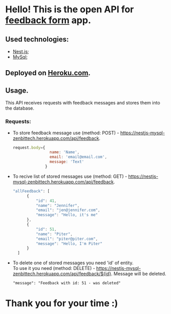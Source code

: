 # Hello! This is the open API for [feedback form](https://github.com/dmytro-chushko/front-react-feedback-zenbittech) app.
## Used technologies:
- [Nest.js](https://nestjs.com/);
- [MySql](https://www.mysql.com/);
## Deployed on [Heroku.com](https://id.heroku.com/).
## Usage.
This API receives requests with feedback messages and stores them into the database.
### Requests:
- To store feedback message use (method: POST) - https://nestjs-mysql-zenbittech.herokuapp.com/api/feedback. 
  ```jsx
  request.body={
                  name: 'Name',
                  email: 'email@email.com', 
                  message: 'Text'
                }
  ```
- To recive list of stored messages use (method: GET) - https://nestjs-mysql-zenbittech.herokuapp.com/api/feedback.
  ```jsx
  "allFeedback": [
        {
            "id": 41,
            "name": "Jennifer",
            "email": "jen@jennifer.com",
            "message": "Hello, it's me"
        },
        {
            "id": 51,
            "name": "Piter",
            "email": "piter@piter.com",
            "message": "Hello, I'm Piter"
        }
    ]
    ```
- To delete one of stored messages you need 'id' of entity.  
To use it you need (method: DELETE) - https://nestjs-mysql-zenbittech.herokuapp.com/api/feedback/${id}. Message will be deleted.
  ```
  "message": "Feedback with id: 51 - was deleted"
  ```
# Thank you for your time :)
